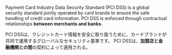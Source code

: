 
Payment Card Industry Data Security Standard (PCI DSS) is a global security standard jointly operated by card brands to ensure the safe handling of credit card information.
PCI DSS is enforced through contractual relationships **between merchants and banks**. 

PCI DSSは、クレジットカード情報を安全に取り扱うために、カードブランドが共同で運用するグローバルなセキュリティ基準です。
PCI DSSは、**加盟店と金融機関との間**の契約によって適用される。
